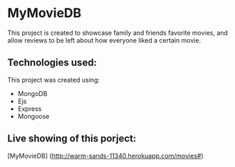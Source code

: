 # MyMovieDB

This project is created to showcase family and friends favorite movies, and allow reviews to be left about how everyone liked a certain movie.


## Technologies used:

This project was created using:

- MongoDB
- Ejs
- Express
- Mongoose

## Live showing of this porject:


[MyMovieDB] (http://warm-sands-11340.herokuapp.com/movies#)
